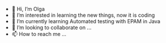 - 👋 Hi, I’m Olga
- 👀 I’m interested in learning the new things, now it is coding
- 🌱 I’m currently learning Automated testing with EPAM in Java
- 💞️ I’m looking to collaborate on ...
- 📫 How to reach me ...

<!---
OlgaD-crypto/OlgaD-crypto is a ✨ special ✨ repository because its `README.md` (this file) appears on your GitHub profile.
You can click the Preview link to take a look at your changes.
--->
